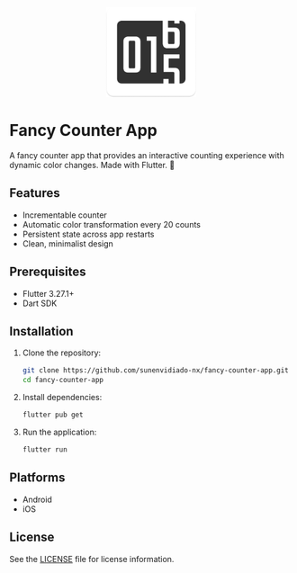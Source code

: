 <p align="center">
  <img src="assets/images/readme.png" height="160" />
</p>

# Fancy Counter App

A fancy counter app that provides an interactive counting experience with dynamic color changes. Made with Flutter. 🩵

## Features

- Incrementable counter
- Automatic color transformation every 20 counts
- Persistent state across app restarts
- Clean, minimalist design

## Prerequisites

- Flutter 3.27.1+
- Dart SDK

## Installation

1. Clone the repository:
   ```bash
   git clone https://github.com/sunenvidiado-nx/fancy-counter-app.git
   cd fancy-counter-app
   ```

2. Install dependencies:
   ```bash
   flutter pub get
   ```

3. Run the application:
   ```bash
   flutter run
   ```

## Platforms

- Android
- iOS

## License

See the [LICENSE](LICENSE) file for license information.
